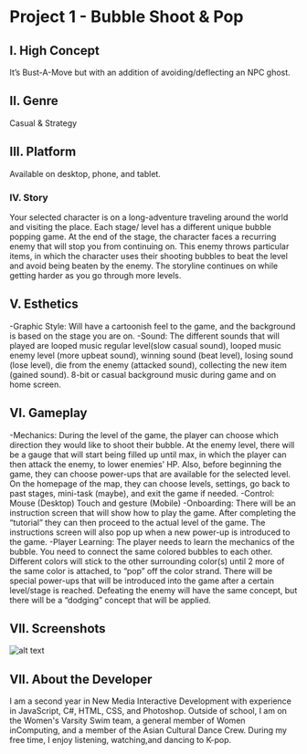 # Project 1 - Bubble Shoot & Pop
## I. High Concept

It’s Bust-A-Move but with an addition of avoiding/deflecting an NPC ghost.

## II. Genre

Casual & Strategy

## III. Platform

Available on desktop, phone, and tablet.

### IV. Story

 Your selected character is on a long-adventure traveling around the world and visiting the place. 
 Each stage/ level has a different unique bubble popping game. At the end of the stage, the character 
 faces a recurring enemy that will stop you from continuing on. This enemy throws particular items, 
 in which the character uses their shooting bubbles to beat the level and avoid being beaten by the 
 enemy. The storyline continues on while getting harder as you go through more levels. 

## V. Esthetics
-Graphic Style: Will have a cartoonish feel to the game, and the background is based on the stage you are on.
-Sound: The different sounds that will played are looped music regular level(slow casual sound), looped music 
enemy level (more upbeat sound), winning sound (beat level), losing sound (lose level), die from the enemy 
(attacked sound), collecting the new item (gained sound). 8-bit or casual background music during game and on
home screen.


## VI. Gameplay

-Mechanics: During the level of the game, the player can choose which direction they would like to shoot their bubble. At the enemy level, there will be a gauge that will start being filled up until max, in which the player can then attack the enemy, to lower enemies’ HP. Also, before beginning the game, they can choose power-ups that are available for the selected level. On the homepage of the map, they can choose levels, settings, go back to past stages, mini-task (maybe), and exit the game if needed. 
-Control: Mouse (Desktop)
	  Touch and gesture (Mobile)
-Onboarding: There will be an instruction screen that will show how to play the game. After completing the “tutorial” they can then proceed to the actual level of the game. The instructions screen will also pop up when a new power-up is introduced to the game.
-Player Learning: The player needs to learn the mechanics of the bubble. You need to connect the same colored bubbles to each other. Different colors will stick to the other surrounding color(s) until 2 more of the same color is attached, to “pop” off the color strand. There will be special power-ups that will be introduced into the game after a certain level/stage is reached. Defeating the enemy will have the same concept, but there will be a “dodging” concept that will be applied. 

## VII. Screenshots

![alt text](images/Game_Screenshot_Left.jpg "Level Page Screeshot")

## VII. About the Developer

I am a second year in New Media Interactive Development with experience in JavaScript, C#, HTML, CSS, and Photoshop. 
Outside of school, I am on the Women's Varsity Swim team, a general member of Women inComputing, and a member of the
Asian Cultural Dance Crew. During my free time, I enjoy listening, watching,and dancing to K-pop.

